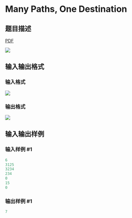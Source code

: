 # Many Paths, One Destination

## 题目描述

[problemUrl]: https://uva.onlinejudge.org/index.php?option=com_onlinejudge&Itemid=8&category=11&page=show_problem&problem=929

[PDF](https://uva.onlinejudge.org/external/9/p988.pdf)

![](https://cdn.luogu.com.cn/upload/vjudge_pic/UVA988/70819fc9e92d591d99778e6c669b7d400d30d00f.png)

## 输入输出格式

### 输入格式

![](https://cdn.luogu.com.cn/upload/vjudge_pic/UVA988/cc1a7067a5db6a8f1e4a20bd3b2ae7a4e735f970.png)

### 输出格式

![](https://cdn.luogu.com.cn/upload/vjudge_pic/UVA988/1c14d3a996b1303b14b5da346beebf96751a774d.png)

## 输入输出样例

### 输入样例 #1

```cpp
6
3125
3234
234
0
15
0
```


### 输出样例 #1

```cpp
7
```


